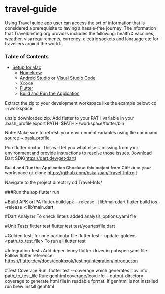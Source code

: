 # travel-guide
Using Travel guide app user can access the set of information that is considered a prerequisite to having a hassle-free journey. The information that Travelbriefing.org provides includes the following: health &amp; vaccines, weather, visa requirements, currency, electric sockets and language etc for travellers around the world.

### Table of Contents
  - [Setup for Mac](#setup-for-mac)
    - [Homebrew](#homebrew)
    - [Android Studio](https://developer.android.com/studio) or [Visual Studio Code](https://code.visualstudio.com)
    - [Xcode](#Xcode)
    - [Flutter](https://flutter.dev/docs/get-started/install/macos)
    - [Build and Run the Application](#build-and-run-the-application)

Extract the zip to your development workspace like the example below: cd ~/workspace

unzip downloaded zip. Add flutter to your PATH variable in your .bash_profile export PATH=$PATH:~/workspace/flutter/bin

Note: Make sure to refresh your environment variables using the command source ~.bash_profile.

Run flutter doctor. This will tell you what else is missing from your environment and provide instructions to resolve those issues. Download Dart SDK(https://dart.dev/get-dart)

Build and Run the Application Checkout this project from GitHub to your workspace git clone https://github.com/bskalyaan/Travel-Info.git

Navigate to the project directory cd Travel-Info/

###Run the app
   flutter run

   #Build APK or IPA
   flutter build apk --release -t lib/main.dart
   flutter build ios --release -t lib/main.dart

   #Dart Analyzer
   To check linters added analysis_options.yaml file

   #Unit Tests
   flutter test
   flutter test test/yourtestfile.dart

   #Golden tests for one particular file
   flutter test --update-goldens <path_to_test_file>
   To run all
   flutter test

   #Integration Tests
   Add dependency flutter_driver in pubspec.yaml file. Follow flutter reference:
   https://flutter.dev/docs/cookbook/testing/integration/introduction

   #Test Coverage
   Run: flutter test --coverage which generates lcov.info path_to_test_file
   Run: genhtml coverage/lcov.info --output-directory coverage to generate html file in readable format.
   If genhtml is not installed run brew install genhtml

